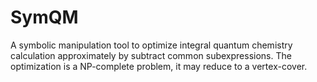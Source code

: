# SymQM
A symbolic manipulation tool to optimize integral quantum chemistry calculation approximately by subtract common subexpressions.
The optimization is a NP-complete problem, it may reduce to a vertex-cover.
